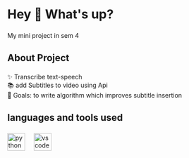 
<h1 align="left">Hey 👋 What's up?</h1>

###

<p align="left">My mini project in sem 4</p>

###

<h2 align="left">About Project</h2>

###

<p align="left">✨ Transcribe text-speech<br>📚 add Subtitles to video using Api<br>🎯 Goals: to write algorithm which improves subtitle insertion</p>

###

<h2 align="left">languages and tools used</h2>

###

<div align="left">
  <img src="https://cdn.jsdelivr.net/gh/devicons/devicon/icons/python/python-original.svg" height="40" alt="python logo"  />
  <img width="12" />
  <img src="https://cdn.jsdelivr.net/gh/devicons/devicon/icons/vscode/vscode-original.svg" height="40" alt="vscode logo"  />
</div>

###
